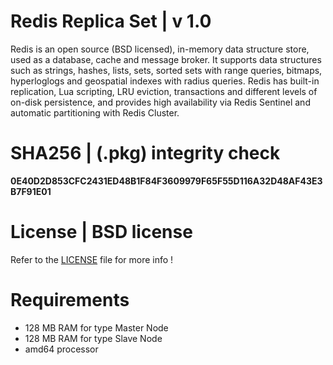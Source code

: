 # Redis Replica Set | v 1.0
Redis is an open source (BSD licensed), in-memory data structure store, used as a database, cache and message broker. It supports data structures such as strings, hashes, lists, sets, sorted sets with range queries, bitmaps, hyperloglogs and geospatial indexes with radius queries. Redis has built-in replication, Lua scripting, LRU eviction, transactions and different levels of on-disk persistence, and provides high availability via Redis Sentinel and automatic partitioning with Redis Cluster.

# SHA256 | (.pkg) integrity check
**0E40D2D853CFC2431ED48B1F84F3609979F65F55D116A32D48AF43E3B7F91E01**

# License | BSD license
Refer to the [LICENSE](https://github.com/krakky/market/blob/master/redis_replica/LICENSE) file for more info !

# Requirements
- 128 MB RAM for type Master Node
- 128 MB RAM for type Slave Node 
- amd64 processor